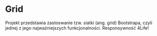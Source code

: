 # Grid
Projekt przedstawia zastoswanie tzw. siatki (ang. grid) Bootstrapa, czyli jednej z jego najważniejszych funkcjonalności.
Responsywność 4Life!
